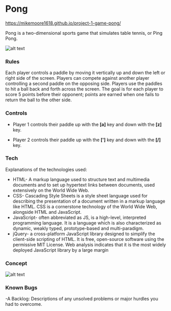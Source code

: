 
# Pong

https://mikemoore1618.github.io/project-1-game-pong/

Pong is a two-dimensional sports game that simulates table tennis, or Ping Pong. 

![alt text](https://i.imgur.com/3lH33mo.png)

### Rules

Each player controls a paddle by moving it vertically up and down the left or right side of the screen. Players can compete against another player controlling a second paddle on the opposing side. Players use the paddles to hit a ball back and forth across the screen. The goal is for each player to score 5 points before their opponent; points are earned when one fails to return the ball to the other side.


### Controls

- Player 1 controls their paddle up with the **[a]** key and down with the **[z]** key.

- Player 2 controls their paddle up with the **[']** key and down with the **[/]** key.

### Tech

Explanations of the technologies used:

- HTML- A markup language used to structure text and multimedia documents and to set up hypertext links between documents, used extensively on the World Wide Web.
- CSS- Cascading Style Sheets is a style sheet language used for describing the presentation of a document written in a markup language like HTML. CSS is a cornerstone technology of the World Wide Web, alongside HTML and JavaScript.
- JavaScript- often abbreviated as JS, is a high-level, interpreted programming language. It is a language which is also characterized as dynamic, weakly typed, prototype-based and multi-paradigm.
- jQuery- a cross-platform JavaScript library designed to simplify the client-side scripting of HTML. It is free, open-source software using the permissive MIT License. Web analysis indicates that it is the most widely deployed JavaScript library by a large margin

### Concept

![alt text](https://i.imgur.com/rLoeCQG.jpg)

### Known Bugs

-A Backlog: Descriptions of any unsolved problems or major hurdles you had to overcome.
